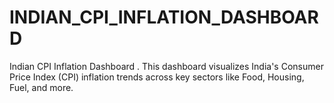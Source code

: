 # INDIAN_CPI_INFLATION_DASHBOARD
 Indian CPI Inflation Dashboard . This dashboard visualizes India's Consumer Price Index (CPI) inflation trends across key sectors like Food, Housing, Fuel, and more.
